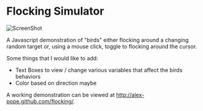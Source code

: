 Flocking Simulator
==================

![ScreenShot](https://raw.github.com/alex-pope/flocking-simulator/master/img/flocking-simulator.png)

A Javascript demonstration of "birds" either flocking around a changing random target or, using a mouse click, toggle to flocking around the cursor.

Some things that I would like to add:
* Text Boxes to view / change various variables that affect the birds behaviors
* Color based on direction maybe

A working demonstration can be viewed at http://alex-pope.github.com/flocking/.
